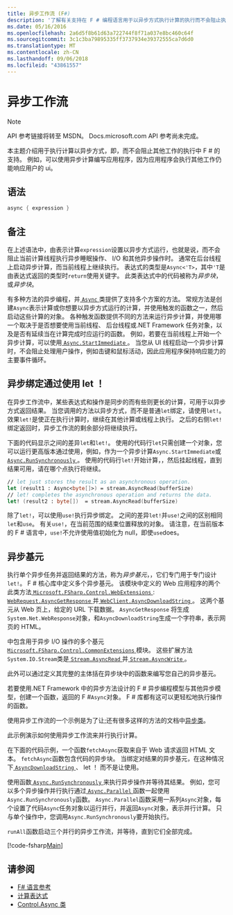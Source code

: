 ```yaml
---
title: 异步工作流 (F#)
description: '了解有关支持在 F # 编程语言用于以异步方式执行计算的执行而不会阻止执行其他工作。'
ms.date: 05/16/2016
ms.openlocfilehash: 2a6d5f8b61d63a722744f8f71a037e8bc460c64f
ms.sourcegitcommit: 3c1c3ba79895335ff3737934e39372555ca7d6d0
ms.translationtype: MT
ms.contentlocale: zh-CN
ms.lasthandoff: 09/06/2018
ms.locfileid: "43861557"
---
```

# <a name="asynchronous-workflows"></a>异步工作流

> [!NOTE]
API 参考链接将转至 MSDN。  Docs.microsoft.com API 参考尚未完成。

本主题介绍用于执行计算以异步方式，即，而不会阻止其他工作的执行中 F # 的支持。 例如，可以使用异步计算编写应用程序，因为应用程序会执行其他工作仍能响应用户的 ui。

## <a name="syntax"></a>语法

```fsharp
async { expression }
```

## <a name="remarks"></a>备注

在上述语法中，由表示计算`expression`设置以异步方式运行，也就是说，而不会阻止当前计算线程执行异步睡眠操作、 I/O 和其他异步操作时。 通常在后台线程上启动异步计算，而当前线程上继续执行。 表达式的类型是`Async<'T>`，其中`'T`是由表达式返回的类型时`return`使用关键字。 此类表达式中的代码被称为*异步块*，或*异步块*。

有多种方法的异步编程，并[ `Async` ](https://msdn.microsoft.com/library/03eb4d12-a01a-4565-a077-5e83f17cf6f7)类提供了支持多个方案的方法。 常规方法是创建`Async`表示计算或你想要以异步方式运行的计算，并使用触发的函数之一，然后启动这些计算的对象。 各种触发函数提供不同的方法来运行异步计算，并使用哪一个取决于是否想要使用当前线程、 后台线程或.NET Framework 任务对象，以及是否有延续当在计算完成时应运行的函数。 例如，若要在当前线程上开始一个异步计算，可以使用[ `Async.StartImmediate` ](https://msdn.microsoft.com/library/2f71d1cc-187f-48cf-ac66-e7fda41c46e3)。 当您从 UI 线程启动一个异步计算时，不会阻止处理用户操作，例如击键和鼠标活动，因此应用程序保持响应能力的主要事件循环。

## <a name="asynchronous-binding-by-using-let"></a>异步绑定通过使用 let ！

在异步工作流中，某些表达式和操作是同步的而有些则更长的计算，可用于以异步方式返回结果。 当您调用的方法以异步方式，而不是普通`let`绑定，请使用`let!`。 效果`let!`是使正在执行计算时，继续在其他计算或线程上执行。 之后的右侧`let!`绑定返回时，异步工作流的剩余部分将继续执行。

下面的代码显示之间的差异`let`和`let!`。 使用的代码行`let`只需创建一个对象，您可以运行更高版本通过使用，例如，作为一个异步计算`Async.StartImmediate`或[ `Async.RunSynchronously` ](https://msdn.microsoft.com/library/0a6663a9-50f2-4d38-8bf3-cefd1a51fd6b)。 使用的代码行`let!`开始计算，，然后挂起线程，直到结果可用，请在哪个点执行将继续。

```fsharp
// let just stores the result as an asynchronous operation.
let (result1 : Async<byte[]>) = stream.AsyncRead(bufferSize)
// let! completes the asynchronous operation and returns the data.
let! (result2 : byte[])  = stream.AsyncRead(bufferSize)
```

除了`let!`，可以使用`use!`执行异步绑定。 之间的差异`let!`并`use!`之间的区别相同`let`和`use`。 有关`use!`，在当前范围的结束位置释放的对象。 请注意，在当前版本的 F # 语言中，`use!`不允许使用值初始化为 null，即使`use`does。

## <a name="asynchronous-primitives"></a>异步基元

执行单个异步任务并返回结果的方法，称为*异步基元*，，它们专门用于专门设计`let!`。 F # 核心库中定义多个异步基元。 该模块中定义的 Web 应用程序的两个此类方法[ `Microsoft.FSharp.Control.WebExtensions` ](https://msdn.microsoft.com/library/95ef17bc-ee3f-44ba-8a11-c90fcf4cf003): [ `WebRequest.AsyncGetResponse` ](https://msdn.microsoft.com/library/09a60c31-e6e2-4b5c-ad23-92a86e50060c)并[ `WebClient.AsyncDownloadString` ](https://msdn.microsoft.com/library/8a85a9b7-f712-4cac-a0ce-0a797f8ea32a)。 这两个基元从 Web 页上，给定的 URL 下载数据。 `AsyncGetResponse` 将生成`System.Net.WebResponse`对象，和`AsyncDownloadString`生成一个字符串，表示网页的 HTML。

中包含用于异步 I/O 操作的多个基元[ `Microsoft.FSharp.Control.CommonExtensions` ](https://msdn.microsoft.com/library/2edb67cb-6814-4a30-849f-b6dbdd042396)模块。 这些扩展方法`System.IO.Stream`类是[ `Stream.AsyncRead` ](https://msdn.microsoft.com/library/85698aaa-bdda-47e6-abed-3730f59fda5e)并[ `Stream.AsyncWrite` ](https://msdn.microsoft.com/library/1b0a2751-e42a-47e1-bd27-020224adc618)。

此外可以通过定义其完整的主体括在异步块中的函数来编写您自己的异步基元。

若要使用.NET Framework 中的异步方法设计的 F # 异步编程模型与其他异步模型，创建一个函数，返回的 F #`Async`对象。 F # 库都有这可以更轻松地执行操作的函数。

使用异步工作流的一个示例是为了让;还有很多这样的方法的文档中[异步类](https://msdn.microsoft.com/library/03eb4d12-a01a-4565-a077-5e83f17cf6f7)。

此示例演示如何使用异步工作流来并行执行计算。

在下面的代码示例，一个函数`fetchAsync`获取来自于 Web 请求返回 HTML 文本。 `fetchAsync`函数包含代码的异步块。 当绑定对结果的异步基元，在这种情况下[ `AsyncDownloadString` ](https://msdn.microsoft.com/library/8a85a9b7-f712-4cac-a0ce-0a797f8ea32a)、 let ！ 而不是让使用。

使用函数[ `Async.RunSynchronously` ](https://msdn.microsoft.com/library/0a6663a9-50f2-4d38-8bf3-cefd1a51fd6b)来执行异步操作并等待其结果。 例如，您可以多个异步操作并行执行通过[ `Async.Parallel` ](https://msdn.microsoft.com/library/aa9b0355-2d55-4858-b943-cbe428de9dc4)函数一起使用`Async.RunSynchronously`函数。 `Async.Parallel`函数采用一系列`Async`对象，每个设置了代码`Async`任务对象以运行并行，并返回`Async`对象，表示并行计算。 只与单个操作中，您调用`Async.RunSynchronously`要开始执行。

`runAll`函数启动三个并行的异步工作流，并等待，直到它们全部完成。

[!code-fsharp[Main](../../../samples/snippets/fsharp/lang-ref-2/snippet8003.fs)]

## <a name="see-also"></a>请参阅

- [F# 语言参考](index.md)
- [计算表达式](computation-expressions.md)
- [Control.Async 类](https://msdn.microsoft.com/visualfsharpdocs/conceptual/control.async-class-%5bfsharp%5d)
